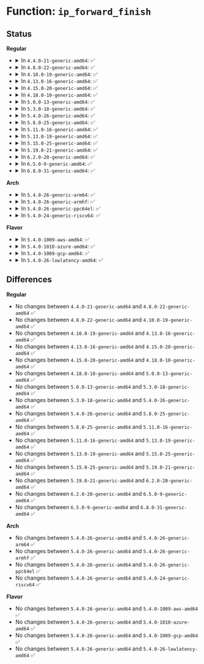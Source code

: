 # Function: <code>ip_forward_finish</code>

## Status
<b>Regular</b>
<ul>
<li>
<details>
<summary>In <code>4.4.0-21-generic-amd64</code>: ✅</summary>

```c
int ip_forward_finish(struct net * net, struct sock * sk, struct sk_buff * skb)
```

```json
{
  "name": "ip_forward_finish",
  "collision_type": "Unique Static",
  "inline_type": "No",
  "funcs": [
    {
      "addr": 18446744071586555584,
      "name": "ip_forward_finish",
      "external": false,
      "loc": "net/ipv4/ip_forward.c:64",
      "file": "net/ipv4/ip_forward.c",
      "inline": "seen, unknown",
      "caller_inline": [],
      "caller_func": [
        "net/ipv4/ip_forward.c:ip_forward"
      ]
    }
  ],
  "symbols": [
    {
      "addr": 18446744071586555584,
      "name": "ip_forward_finish",
      "section": ".text",
      "bind": "STB_LOCAL",
      "size": 110
    }
  ]
}
```
</details>
</li>
<li>
<details>
<summary>In <code>4.8.0-22-generic-amd64</code>: ✅</summary>

```c
int ip_forward_finish(struct net * net, struct sock * sk, struct sk_buff * skb)
```

```json
{
  "name": "ip_forward_finish",
  "collision_type": "Unique Static",
  "inline_type": "No",
  "funcs": [
    {
      "addr": 18446744071586998912,
      "name": "ip_forward_finish",
      "external": false,
      "loc": "net/ipv4/ip_forward.c:64",
      "file": "net/ipv4/ip_forward.c",
      "inline": "seen, unknown",
      "caller_inline": [],
      "caller_func": [
        "net/ipv4/ip_forward.c:ip_forward"
      ]
    }
  ],
  "symbols": [
    {
      "addr": 18446744071586998912,
      "name": "ip_forward_finish",
      "section": ".text",
      "bind": "STB_LOCAL",
      "size": 100
    }
  ]
}
```
</details>
</li>
<li>
<details>
<summary>In <code>4.10.0-19-generic-amd64</code>: ✅</summary>

```c
int ip_forward_finish(struct net * net, struct sock * sk, struct sk_buff * skb)
```

```json
{
  "name": "ip_forward_finish",
  "collision_type": "Unique Static",
  "inline_type": "No",
  "funcs": [
    {
      "addr": 18446744071587194240,
      "name": "ip_forward_finish",
      "external": false,
      "loc": "net/ipv4/ip_forward.c:64",
      "file": "net/ipv4/ip_forward.c",
      "inline": "seen, unknown",
      "caller_inline": [],
      "caller_func": [
        "net/ipv4/ip_forward.c:ip_forward"
      ]
    }
  ],
  "symbols": [
    {
      "addr": 18446744071587194240,
      "name": "ip_forward_finish",
      "section": ".text",
      "bind": "STB_LOCAL",
      "size": 100
    }
  ]
}
```
</details>
</li>
<li>
<details>
<summary>In <code>4.13.0-16-generic-amd64</code>: ✅</summary>

```c
int ip_forward_finish(struct net * net, struct sock * sk, struct sk_buff * skb)
```

```json
{
  "name": "ip_forward_finish",
  "collision_type": "Unique Static",
  "inline_type": "No",
  "funcs": [
    {
      "addr": 18446744071587326352,
      "name": "ip_forward_finish",
      "external": false,
      "loc": "net/ipv4/ip_forward.c:64",
      "file": "net/ipv4/ip_forward.c",
      "inline": "seen, unknown",
      "caller_inline": [],
      "caller_func": [
        "net/ipv4/ip_forward.c:ip_forward"
      ]
    }
  ],
  "symbols": [
    {
      "addr": 18446744071587326352,
      "name": "ip_forward_finish",
      "section": ".text",
      "bind": "STB_LOCAL",
      "size": 100
    }
  ]
}
```
</details>
</li>
<li>
<details>
<summary>In <code>4.15.0-20-generic-amd64</code>: ✅</summary>

```c
int ip_forward_finish(struct net * net, struct sock * sk, struct sk_buff * skb)
```

```json
{
  "name": "ip_forward_finish",
  "collision_type": "Unique Static",
  "inline_type": "No",
  "funcs": [
    {
      "addr": 18446744071587846992,
      "name": "ip_forward_finish",
      "external": false,
      "loc": "net/ipv4/ip_forward.c:65",
      "file": "net/ipv4/ip_forward.c",
      "inline": "seen, unknown",
      "caller_inline": [],
      "caller_func": [
        "net/ipv4/ip_forward.c:ip_forward"
      ]
    }
  ],
  "symbols": [
    {
      "addr": 18446744071587846992,
      "name": "ip_forward_finish",
      "section": ".text",
      "bind": "STB_LOCAL",
      "size": 106
    }
  ]
}
```
</details>
</li>
<li>
<details>
<summary>In <code>4.18.0-10-generic-amd64</code>: ✅</summary>

```c
int ip_forward_finish(struct net * net, struct sock * sk, struct sk_buff * skb)
```

```json
{
  "name": "ip_forward_finish",
  "collision_type": "Unique Static",
  "inline_type": "No",
  "funcs": [
    {
      "addr": 18446744071588191760,
      "name": "ip_forward_finish",
      "external": false,
      "loc": "net/ipv4/ip_forward.c:65",
      "file": "net/ipv4/ip_forward.c",
      "inline": "seen, unknown",
      "caller_inline": [],
      "caller_func": [
        "net/ipv4/ip_forward.c:ip_forward"
      ]
    }
  ],
  "symbols": [
    {
      "addr": 18446744071588191760,
      "name": "ip_forward_finish",
      "section": ".text",
      "bind": "STB_LOCAL",
      "size": 106
    }
  ]
}
```
</details>
</li>
<li>
<details>
<summary>In <code>5.0.0-13-generic-amd64</code>: ✅</summary>

```c
int ip_forward_finish(struct net * net, struct sock * sk, struct sk_buff * skb)
```

```json
{
  "name": "ip_forward_finish",
  "collision_type": "Unique Static",
  "inline_type": "No",
  "funcs": [
    {
      "addr": 18446744071588377120,
      "name": "ip_forward_finish",
      "external": false,
      "loc": "net/ipv4/ip_forward.c:65",
      "file": "net/ipv4/ip_forward.c",
      "inline": "seen, unknown",
      "caller_inline": [],
      "caller_func": [
        "net/ipv4/ip_forward.c:ip_forward"
      ]
    }
  ],
  "symbols": [
    {
      "addr": 18446744071588377120,
      "name": "ip_forward_finish",
      "section": ".text",
      "bind": "STB_LOCAL",
      "size": 137
    }
  ]
}
```
</details>
</li>
<li>
<details>
<summary>In <code>5.3.0-18-generic-amd64</code>: ✅</summary>

```c
int ip_forward_finish(struct net * net, struct sock * sk, struct sk_buff * skb)
```

```json
{
  "name": "ip_forward_finish",
  "collision_type": "Unique Static",
  "inline_type": "No",
  "funcs": [
    {
      "addr": 18446744071588778320,
      "name": "ip_forward_finish",
      "external": false,
      "loc": "net/ipv4/ip_forward.c:65",
      "file": "net/ipv4/ip_forward.c",
      "inline": "seen, unknown",
      "caller_inline": [],
      "caller_func": [
        "net/ipv4/ip_forward.c:ip_forward"
      ]
    }
  ],
  "symbols": [
    {
      "addr": 18446744071588778320,
      "name": "ip_forward_finish",
      "section": ".text",
      "bind": "STB_LOCAL",
      "size": 140
    }
  ]
}
```
</details>
</li>
<li>
<details>
<summary>In <code>5.4.0-26-generic-amd64</code>: ✅</summary>

```c
int ip_forward_finish(struct net * net, struct sock * sk, struct sk_buff * skb)
```

```json
{
  "name": "ip_forward_finish",
  "collision_type": "Unique Static",
  "inline_type": "No",
  "funcs": [
    {
      "addr": 18446744071589001920,
      "name": "ip_forward_finish",
      "external": false,
      "loc": "net/ipv4/ip_forward.c:65",
      "file": "net/ipv4/ip_forward.c",
      "inline": "seen, unknown",
      "caller_inline": [],
      "caller_func": [
        "net/ipv4/ip_forward.c:ip_forward"
      ]
    }
  ],
  "symbols": [
    {
      "addr": 18446744071589001920,
      "name": "ip_forward_finish",
      "section": ".text",
      "bind": "STB_LOCAL",
      "size": 140
    }
  ]
}
```
</details>
</li>
<li>
<details>
<summary>In <code>5.8.0-25-generic-amd64</code>: ✅</summary>

```c
int ip_forward_finish(struct net * net, struct sock * sk, struct sk_buff * skb)
```

```json
{
  "name": "ip_forward_finish",
  "collision_type": "Unique Static",
  "inline_type": "No",
  "funcs": [
    {
      "addr": 18446744071589960080,
      "name": "ip_forward_finish",
      "external": false,
      "loc": "net/ipv4/ip_forward.c:65",
      "file": "net/ipv4/ip_forward.c",
      "inline": "seen, unknown",
      "caller_inline": [],
      "caller_func": [
        "net/ipv4/ip_forward.c:ip_forward"
      ]
    }
  ],
  "symbols": [
    {
      "addr": 18446744071589960080,
      "name": "ip_forward_finish",
      "section": ".text",
      "bind": "STB_LOCAL",
      "size": 136
    }
  ]
}
```
</details>
</li>
<li>
<details>
<summary>In <code>5.11.0-16-generic-amd64</code>: ✅</summary>

```c
int ip_forward_finish(struct net * net, struct sock * sk, struct sk_buff * skb)
```

```json
{
  "name": "ip_forward_finish",
  "collision_type": "Unique Static",
  "inline_type": "No",
  "funcs": [
    {
      "addr": 18446744071590000864,
      "name": "ip_forward_finish",
      "external": false,
      "loc": "net/ipv4/ip_forward.c:65",
      "file": "net/ipv4/ip_forward.c",
      "inline": "seen, unknown",
      "caller_inline": [],
      "caller_func": [
        "net/ipv4/ip_forward.c:ip_forward"
      ]
    }
  ],
  "symbols": [
    {
      "addr": 18446744071590000864,
      "name": "ip_forward_finish",
      "section": ".text",
      "bind": "STB_LOCAL",
      "size": 136
    }
  ]
}
```
</details>
</li>
<li>
<details>
<summary>In <code>5.13.0-19-generic-amd64</code>: ✅</summary>

```c
int ip_forward_finish(struct net * net, struct sock * sk, struct sk_buff * skb)
```

```json
{
  "name": "ip_forward_finish",
  "collision_type": "Unique Static",
  "inline_type": "No",
  "funcs": [
    {
      "addr": 18446744071589915008,
      "name": "ip_forward_finish",
      "external": false,
      "loc": "net/ipv4/ip_forward.c:65",
      "file": "net/ipv4/ip_forward.c",
      "inline": "seen, unknown",
      "caller_inline": [],
      "caller_func": [
        "net/ipv4/ip_forward.c:ip_forward"
      ]
    }
  ],
  "symbols": [
    {
      "addr": 18446744071589915008,
      "name": "ip_forward_finish",
      "section": ".text",
      "bind": "STB_LOCAL",
      "size": 166
    }
  ]
}
```
</details>
</li>
<li>
<details>
<summary>In <code>5.15.0-25-generic-amd64</code>: ✅</summary>

```c
int ip_forward_finish(struct net * net, struct sock * sk, struct sk_buff * skb)
```

```json
{
  "name": "ip_forward_finish",
  "collision_type": "Unique Static",
  "inline_type": "No",
  "funcs": [
    {
      "addr": 18446744071590681472,
      "name": "ip_forward_finish",
      "external": false,
      "loc": "net/ipv4/ip_forward.c:65",
      "file": "net/ipv4/ip_forward.c",
      "inline": "seen, unknown",
      "caller_inline": [],
      "caller_func": [
        "net/ipv4/ip_forward.c:ip_forward"
      ]
    }
  ],
  "symbols": [
    {
      "addr": 18446744071590681472,
      "name": "ip_forward_finish",
      "section": ".text",
      "bind": "STB_LOCAL",
      "size": 166
    }
  ]
}
```
</details>
</li>
<li>
<details>
<summary>In <code>5.19.0-21-generic-amd64</code>: ✅</summary>

```c
int ip_forward_finish(struct net * net, struct sock * sk, struct sk_buff * skb)
```

```json
{
  "name": "ip_forward_finish",
  "collision_type": "Unique Static",
  "inline_type": "No",
  "funcs": [
    {
      "addr": 18446744071592308944,
      "name": "ip_forward_finish",
      "external": false,
      "loc": "net/ipv4/ip_forward.c:65",
      "file": "net/ipv4/ip_forward.c",
      "inline": "seen, unknown",
      "caller_inline": [],
      "caller_func": [
        "net/ipv4/ip_forward.c:ip_forward"
      ]
    }
  ],
  "symbols": [
    {
      "addr": 18446744071592308944,
      "name": "ip_forward_finish",
      "section": ".text",
      "bind": "STB_LOCAL",
      "size": 201
    }
  ]
}
```
</details>
</li>
<li>
<details>
<summary>In <code>6.2.0-20-generic-amd64</code>: ✅</summary>

```c
int ip_forward_finish(struct net * net, struct sock * sk, struct sk_buff * skb)
```

```json
{
  "name": "ip_forward_finish",
  "collision_type": "Unique Static",
  "inline_type": "No",
  "funcs": [
    {
      "addr": 18446744071594145424,
      "name": "ip_forward_finish",
      "external": false,
      "loc": "net/ipv4/ip_forward.c:65",
      "file": "net/ipv4/ip_forward.c",
      "inline": "seen, unknown",
      "caller_inline": [],
      "caller_func": [
        "net/ipv4/ip_forward.c:ip_forward"
      ]
    }
  ],
  "symbols": [
    {
      "addr": 18446744071594145424,
      "name": "ip_forward_finish",
      "section": ".text",
      "bind": "STB_LOCAL",
      "size": 201
    }
  ]
}
```
</details>
</li>
<li>
<details>
<summary>In <code>6.5.0-9-generic-amd64</code>: ✅</summary>

```c
int ip_forward_finish(struct net * net, struct sock * sk, struct sk_buff * skb)
```

```json
{
  "name": "ip_forward_finish",
  "collision_type": "Unique Static",
  "inline_type": "No",
  "funcs": [
    {
      "addr": 18446744071594532544,
      "name": "ip_forward_finish",
      "external": false,
      "loc": "net/ipv4/ip_forward.c:65",
      "file": "net/ipv4/ip_forward.c",
      "inline": "seen, unknown",
      "caller_inline": [],
      "caller_func": [
        "net/ipv4/ip_forward.c:ip_forward"
      ]
    }
  ],
  "symbols": [
    {
      "addr": 18446744071594532544,
      "name": "ip_forward_finish",
      "section": ".text",
      "bind": "STB_LOCAL",
      "size": 201
    }
  ]
}
```
</details>
</li>
<li>
<details>
<summary>In <code>6.8.0-31-generic-amd64</code>: ✅</summary>

```c
int ip_forward_finish(struct net * net, struct sock * sk, struct sk_buff * skb)
```

```json
{
  "name": "ip_forward_finish",
  "collision_type": "Unique Static",
  "inline_type": "No",
  "funcs": [
    {
      "addr": 18446744071595335280,
      "name": "ip_forward_finish",
      "external": false,
      "loc": "net/ipv4/ip_forward.c:65",
      "file": "net/ipv4/ip_forward.c",
      "inline": "seen, unknown",
      "caller_inline": [],
      "caller_func": [
        "net/ipv4/ip_forward.c:ip_forward"
      ]
    }
  ],
  "symbols": [
    {
      "addr": 18446744071595335280,
      "name": "ip_forward_finish",
      "section": ".text",
      "bind": "STB_LOCAL",
      "size": 167
    }
  ]
}
```
</details>
</li>
</ul>
<b>Arch</b>
<ul>
<li>
<details>
<summary>In <code>5.4.0-26-generic-arm64</code>: ✅</summary>

```c
int ip_forward_finish(struct net * net, struct sock * sk, struct sk_buff * skb)
```

```json
{
  "name": "ip_forward_finish",
  "collision_type": "Unique Static",
  "inline_type": "No",
  "funcs": [
    {
      "addr": 18446603336502608208,
      "name": "ip_forward_finish",
      "external": false,
      "loc": "net/ipv4/ip_forward.c:65",
      "file": "net/ipv4/ip_forward.c",
      "inline": "seen, unknown",
      "caller_inline": [],
      "caller_func": [
        "net/ipv4/ip_forward.c:ip_forward"
      ]
    }
  ],
  "symbols": [
    {
      "addr": 18446603336502608208,
      "name": "ip_forward_finish",
      "section": ".text",
      "bind": "STB_LOCAL",
      "size": 196
    }
  ]
}
```
</details>
</li>
<li>
<details>
<summary>In <code>5.4.0-26-generic-armhf</code>: ✅</summary>

```c
int ip_forward_finish(struct net * net, struct sock * sk, struct sk_buff * skb)
```

```json
{
  "name": "ip_forward_finish",
  "collision_type": "Unique Static",
  "inline_type": "No",
  "funcs": [
    {
      "addr": 3235314064,
      "name": "ip_forward_finish",
      "external": false,
      "loc": "net/ipv4/ip_forward.c:65",
      "file": "net/ipv4/ip_forward.c",
      "inline": "seen, unknown",
      "caller_inline": [],
      "caller_func": [
        "net/ipv4/ip_forward.c:ip_forward"
      ]
    }
  ],
  "symbols": [
    {
      "addr": 3235314064,
      "name": "ip_forward_finish",
      "section": ".text",
      "bind": "STB_LOCAL",
      "size": 300
    }
  ]
}
```
</details>
</li>
<li>
<details>
<summary>In <code>5.4.0-26-generic-ppc64el</code>: ✅</summary>

```c
int ip_forward_finish(struct net * net, struct sock * sk, struct sk_buff * skb)
```

```json
{
  "name": "ip_forward_finish",
  "collision_type": "Unique Static",
  "inline_type": "No",
  "funcs": [
    {
      "addr": 13835058055296200720,
      "name": "ip_forward_finish",
      "external": false,
      "loc": "net/ipv4/ip_forward.c:65",
      "file": "net/ipv4/ip_forward.c",
      "inline": "seen, unknown",
      "caller_inline": [],
      "caller_func": [
        "net/ipv4/ip_forward.c:ip_forward"
      ]
    }
  ],
  "symbols": [
    {
      "addr": 13835058055296200720,
      "name": "ip_forward_finish",
      "section": ".text",
      "bind": "STB_LOCAL",
      "size": 240
    }
  ]
}
```
</details>
</li>
<li>
<details>
<summary>In <code>5.4.0-24-generic-riscv64</code>: ✅</summary>

```c
int ip_forward_finish(struct net * net, struct sock * sk, struct sk_buff * skb)
```

```json
{
  "name": "ip_forward_finish",
  "collision_type": "Unique Static",
  "inline_type": "No",
  "funcs": [
    {
      "addr": 18446743936278758444,
      "name": "ip_forward_finish",
      "external": false,
      "loc": "net/ipv4/ip_forward.c:65",
      "file": "net/ipv4/ip_forward.c",
      "inline": "seen, unknown",
      "caller_inline": [],
      "caller_func": [
        "net/ipv4/ip_forward.c:ip_forward"
      ]
    }
  ],
  "symbols": [
    {
      "addr": 18446743936278758444,
      "name": "ip_forward_finish",
      "section": ".text",
      "bind": "STB_LOCAL",
      "size": 182
    }
  ]
}
```
</details>
</li>
</ul>
<b>Flavor</b>
<ul>
<li>
<details>
<summary>In <code>5.4.0-1009-aws-amd64</code>: ✅</summary>

```c
int ip_forward_finish(struct net * net, struct sock * sk, struct sk_buff * skb)
```

```json
{
  "name": "ip_forward_finish",
  "collision_type": "Unique Static",
  "inline_type": "No",
  "funcs": [
    {
      "addr": 18446744071588608304,
      "name": "ip_forward_finish",
      "external": false,
      "loc": "net/ipv4/ip_forward.c:65",
      "file": "net/ipv4/ip_forward.c",
      "inline": "seen, unknown",
      "caller_inline": [],
      "caller_func": [
        "net/ipv4/ip_forward.c:ip_forward"
      ]
    }
  ],
  "symbols": [
    {
      "addr": 18446744071588608304,
      "name": "ip_forward_finish",
      "section": ".text",
      "bind": "STB_LOCAL",
      "size": 140
    }
  ]
}
```
</details>
</li>
<li>
<details>
<summary>In <code>5.4.0-1010-azure-amd64</code>: ✅</summary>

```c
int ip_forward_finish(struct net * net, struct sock * sk, struct sk_buff * skb)
```

```json
{
  "name": "ip_forward_finish",
  "collision_type": "Unique Static",
  "inline_type": "No",
  "funcs": [
    {
      "addr": 18446744071588320288,
      "name": "ip_forward_finish",
      "external": false,
      "loc": "net/ipv4/ip_forward.c:65",
      "file": "net/ipv4/ip_forward.c",
      "inline": "seen, unknown",
      "caller_inline": [],
      "caller_func": [
        "net/ipv4/ip_forward.c:ip_forward"
      ]
    }
  ],
  "symbols": [
    {
      "addr": 18446744071588320288,
      "name": "ip_forward_finish",
      "section": ".text",
      "bind": "STB_LOCAL",
      "size": 140
    }
  ]
}
```
</details>
</li>
<li>
<details>
<summary>In <code>5.4.0-1009-gcp-amd64</code>: ✅</summary>

```c
int ip_forward_finish(struct net * net, struct sock * sk, struct sk_buff * skb)
```

```json
{
  "name": "ip_forward_finish",
  "collision_type": "Unique Static",
  "inline_type": "No",
  "funcs": [
    {
      "addr": 18446744071589044480,
      "name": "ip_forward_finish",
      "external": false,
      "loc": "net/ipv4/ip_forward.c:65",
      "file": "net/ipv4/ip_forward.c",
      "inline": "seen, unknown",
      "caller_inline": [],
      "caller_func": [
        "net/ipv4/ip_forward.c:ip_forward"
      ]
    }
  ],
  "symbols": [
    {
      "addr": 18446744071589044480,
      "name": "ip_forward_finish",
      "section": ".text",
      "bind": "STB_LOCAL",
      "size": 140
    }
  ]
}
```
</details>
</li>
<li>
<details>
<summary>In <code>5.4.0-26-lowlatency-amd64</code>: ✅</summary>

```c
int ip_forward_finish(struct net * net, struct sock * sk, struct sk_buff * skb)
```

```json
{
  "name": "ip_forward_finish",
  "collision_type": "Unique Static",
  "inline_type": "No",
  "funcs": [
    {
      "addr": 18446744071589083632,
      "name": "ip_forward_finish",
      "external": false,
      "loc": "net/ipv4/ip_forward.c:65",
      "file": "net/ipv4/ip_forward.c",
      "inline": "seen, unknown",
      "caller_inline": [],
      "caller_func": [
        "net/ipv4/ip_forward.c:ip_forward"
      ]
    }
  ],
  "symbols": [
    {
      "addr": 18446744071589083632,
      "name": "ip_forward_finish",
      "section": ".text",
      "bind": "STB_LOCAL",
      "size": 140
    }
  ]
}
```
</details>
</li>
</ul>

## Differences
<b>Regular</b>
<ul>
<li>
No changes between <code>4.4.0-21-generic-amd64</code> and <code>4.8.0-22-generic-amd64</code> ✅
</li>
<li>
No changes between <code>4.8.0-22-generic-amd64</code> and <code>4.10.0-19-generic-amd64</code> ✅
</li>
<li>
No changes between <code>4.10.0-19-generic-amd64</code> and <code>4.13.0-16-generic-amd64</code> ✅
</li>
<li>
No changes between <code>4.13.0-16-generic-amd64</code> and <code>4.15.0-20-generic-amd64</code> ✅
</li>
<li>
No changes between <code>4.15.0-20-generic-amd64</code> and <code>4.18.0-10-generic-amd64</code> ✅
</li>
<li>
No changes between <code>4.18.0-10-generic-amd64</code> and <code>5.0.0-13-generic-amd64</code> ✅
</li>
<li>
No changes between <code>5.0.0-13-generic-amd64</code> and <code>5.3.0-18-generic-amd64</code> ✅
</li>
<li>
No changes between <code>5.3.0-18-generic-amd64</code> and <code>5.4.0-26-generic-amd64</code> ✅
</li>
<li>
No changes between <code>5.4.0-26-generic-amd64</code> and <code>5.8.0-25-generic-amd64</code> ✅
</li>
<li>
No changes between <code>5.8.0-25-generic-amd64</code> and <code>5.11.0-16-generic-amd64</code> ✅
</li>
<li>
No changes between <code>5.11.0-16-generic-amd64</code> and <code>5.13.0-19-generic-amd64</code> ✅
</li>
<li>
No changes between <code>5.13.0-19-generic-amd64</code> and <code>5.15.0-25-generic-amd64</code> ✅
</li>
<li>
No changes between <code>5.15.0-25-generic-amd64</code> and <code>5.19.0-21-generic-amd64</code> ✅
</li>
<li>
No changes between <code>5.19.0-21-generic-amd64</code> and <code>6.2.0-20-generic-amd64</code> ✅
</li>
<li>
No changes between <code>6.2.0-20-generic-amd64</code> and <code>6.5.0-9-generic-amd64</code> ✅
</li>
<li>
No changes between <code>6.5.0-9-generic-amd64</code> and <code>6.8.0-31-generic-amd64</code> ✅
</li>
</ul>
<b>Arch</b>
<ul>
<li>
No changes between <code>5.4.0-26-generic-amd64</code> and <code>5.4.0-26-generic-arm64</code> ✅
</li>
<li>
No changes between <code>5.4.0-26-generic-amd64</code> and <code>5.4.0-26-generic-armhf</code> ✅
</li>
<li>
No changes between <code>5.4.0-26-generic-amd64</code> and <code>5.4.0-26-generic-ppc64el</code> ✅
</li>
<li>
No changes between <code>5.4.0-26-generic-amd64</code> and <code>5.4.0-24-generic-riscv64</code> ✅
</li>
</ul>
<b>Flavor</b>
<ul>
<li>
No changes between <code>5.4.0-26-generic-amd64</code> and <code>5.4.0-1009-aws-amd64</code> ✅
</li>
<li>
No changes between <code>5.4.0-26-generic-amd64</code> and <code>5.4.0-1010-azure-amd64</code> ✅
</li>
<li>
No changes between <code>5.4.0-26-generic-amd64</code> and <code>5.4.0-1009-gcp-amd64</code> ✅
</li>
<li>
No changes between <code>5.4.0-26-generic-amd64</code> and <code>5.4.0-26-lowlatency-amd64</code> ✅
</li>
</ul>
